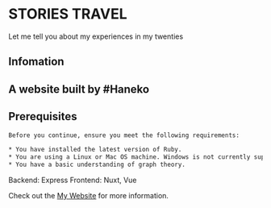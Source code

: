 # STORIES TRAVEL

Let me tell you about my experiences in my twenties


## Infomation

## A website built by #Haneko

## Prerequisites

```bash
Before you continue, ensure you meet the following requirements:

* You have installed the latest version of Ruby.
* You are using a Linux or Mac OS machine. Windows is not currently supported.
* You have a basic understanding of graph theory.
```
Backend: Express
Frontend: Nuxt, Vue

Check out the [My Website](https://nuxt.com/docs/getting-started/deployment) for more information.
